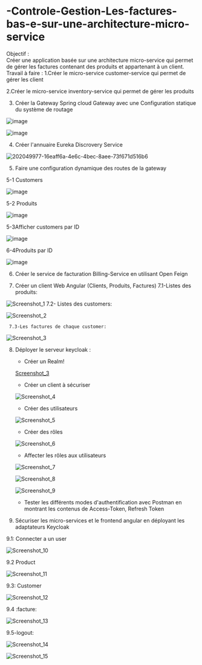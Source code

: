 # -Controle-Gestion-Les-factures-bas-e-sur-une-architecture-micro-service
Objectif :  
Créer une application basée sur une architecture micro-service qui permet de gérer les factures contenant des produits et appartenant à un client.
Travail à faire :
1.Créer le micro-service customer-service qui permet de gérer les client



2.Créer le micro-service inventory-service qui permet de gérer les produits

3. Créer la Gateway Spring cloud Gateway avec une Configuration statique du système de routage

![image](https://user-images.githubusercontent.com/84717947/202049977-16eaff6a-4e6c-4bec-8aee-73f671d516b6.png)

![image](https://user-images.githubusercontent.com/84717947/202050107-dd795b5c-62c7-4894-81bc-06f2b4033252.png)

4. Créer l'annuaire Eureka Discrovery Service

![202049977-16eaff6a-4e6c-4bec-8aee-73f671d516b6](https://user-images.githubusercontent.com/84717947/205496927-46fa6a34-1654-4ae1-a7ea-2659a7aa2d41.png)

5. Faire une configuration dynamique des routes de la gateway

5-1 Customers 

![image](https://user-images.githubusercontent.com/84717947/202050201-b95ba351-37ce-4e48-994b-f64635f4dec5.png)

5-2 Produits

![image](https://user-images.githubusercontent.com/84717947/202050249-3e0f9b2c-387c-44b0-8e07-73151297c458.png)

5-3Afficher customers par ID

![image](https://user-images.githubusercontent.com/84717947/202050295-559e544e-4da1-405d-a020-1be5e1828338.png)

6-4Produits par ID

![image](https://user-images.githubusercontent.com/84717947/202050329-3a574aea-cb06-40de-b0cc-874cd9bbcfe2.png)

6. Créer le service de facturation Billing-Service en utilisant Open Feign

7. Créer un client Web Angular (Clients, Produits, Factures)
    7.1-Listes des produits:

![Screenshot_1](https://user-images.githubusercontent.com/84717947/202864336-d3ed6e4c-b3f6-4e9a-8ee7-2ab5935bcc75.png)
     7.2- Listes des customers:

![Screenshot_2](https://user-images.githubusercontent.com/84717947/202864337-711f42f7-7dc0-4d90-948f-cd5d09b7404f.png)

     7.3-Les factures de chaque customer:

![Screenshot_3](https://user-images.githubusercontent.com/84717947/202864351-70f83694-6e47-41b0-90f5-5588603b58d4.png)

8. Déployer le serveur keycloak :

     - Créer un Realm!
     
     [Screenshot_3](https://user-images.githubusercontent.com/84717947/205497306-958af207-a2a5-43ba-b6be-c97538ccb1cf.png)
     
     - Créer un client à sécuriser
     
     ![Screenshot_4](https://user-images.githubusercontent.com/84717947/205497357-b130538b-d6d6-4a6f-b795-e668e9cb6ac8.png)

     - Créer des utilisateurs
     
     ![Screenshot_5](https://user-images.githubusercontent.com/84717947/205498112-f44ada28-f89c-49ba-b8fc-5619acc63b35.png)    

     - Créer des rôles
     
     ![Screenshot_6](https://user-images.githubusercontent.com/84717947/205498207-5e4517dd-c814-4428-b129-6231425fb372.png)

     - Affecter les rôles aux utilisateurs
     
     ![Screenshot_7](https://user-images.githubusercontent.com/84717947/205498321-f904a52e-9241-4e88-885a-f80bf3428dc6.png)

     ![Screenshot_8](https://user-images.githubusercontent.com/84717947/205498300-5e44a0a6-66ae-45e2-be83-9d0aac8ab3cd.png)

     ![Screenshot_9](https://user-images.githubusercontent.com/84717947/205498271-0836875d-db47-4108-87a2-a9467dfbb8fc.png)

     - Tester les différents modes d'authentification avec Postman en montrant les contenus de Access-Token, Refresh Token 
     
9. Sécuriser les micro-services et le frontend angular en déployant les adaptateurs Keycloak

9.1: Connecter a un user 

![Screenshot_10](https://user-images.githubusercontent.com/84717947/205498625-51779557-a9d6-4039-a58c-563654cf5cb9.png)

9.2 Product 

![Screenshot_11](https://user-images.githubusercontent.com/84717947/205498655-a4030cfa-a393-4123-82f4-7aff98298f87.png)

9.3: Customer 

![Screenshot_12](https://user-images.githubusercontent.com/84717947/205498688-5705e74d-c9d4-4b5e-8511-7b9474a96b05.png)

9.4 :facture:

![Screenshot_13](https://user-images.githubusercontent.com/84717947/205498702-ff2d7dcb-86bd-4d1d-9b74-66b7bee43907.png)

9.5-logout:

![Screenshot_14](https://user-images.githubusercontent.com/84717947/205498721-eb54b22a-ae4b-40b8-bbbd-bf6b9a43d035.png)

![Screenshot_15](https://user-images.githubusercontent.com/84717947/205498738-aa128020-e82e-40b2-9033-335a89010f6e.png)

